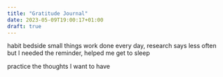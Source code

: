 ```yaml
---
title: "Gratitude Journal"
date: 2023-05-09T19:00:17+01:00
draft: true
---
```


habit
bedside
small things
work done
every day, research says less often
but I needed the reminder, helped me get to sleep

practice the thoughts I want to have
